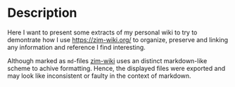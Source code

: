 # Description
Here I want to present some extracts of my personal wiki to try to demontrate how I use https://zim-wiki.org/ to organize, preserve and linking any information and reference I find interesting.

Although marked as `md`-files [zim-wiki](https://zim-wiki.org/) uses an distinct markdown-like scheme to achive formatting. Hence, the displayed files were exported and may look like inconsistent or faulty in the context of markdown.

